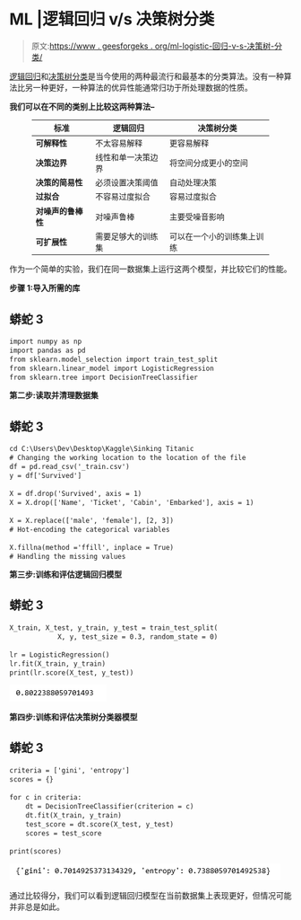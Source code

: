 # ML |逻辑回归 v/s 决策树分类

> 原文:[https://www . geesforgeks . org/ml-logistic-回归-v-s-决策树-分类/](https://www.geeksforgeeks.org/ml-logistic-regression-v-s-decision-tree-classification/)

[逻辑回归](https://www.geeksforgeeks.org/understanding-logistic-regression/)和[决策树分类](https://www.geeksforgeeks.org/decision-tree-introduction-example/)是当今使用的两种最流行和最基本的分类算法。没有一种算法比另一种更好，一种算法的优异性能通常归功于所处理数据的性质。

**我们可以在不同的类别上比较这两种算法–**

<figure class="table">

| 标准 | 逻辑回归 | 决策树分类 |
| --- | --- | --- |
| **可解释性** | 不太容易解释 | 更容易解释 |
| **决策边界** | 线性和单一决策边界 | 将空间分成更小的空间 |
| **决策的简易性** | 必须设置决策阈值 | 自动处理决策 |
| **过拟合** | 不容易过度拟合 | 容易过度拟合 |
| **对噪声的鲁棒性** | 对噪声鲁棒 | 主要受噪音影响 |
| **可扩展性** | 需要足够大的训练集 | 可以在一个小的训练集上训练 |

</figure>

作为一个简单的实验，我们在同一数据集上运行这两个模型，并比较它们的性能。

**步骤 1:导入所需的库**

## 蟒蛇 3

```
import numpy as np
import pandas as pd
from sklearn.model_selection import train_test_split
from sklearn.linear_model import LogisticRegression
from sklearn.tree import DecisionTreeClassifier
```

**第二步:读取并清理数据集**

## 蟒蛇 3

```
cd C:\Users\Dev\Desktop\Kaggle\Sinking Titanic
# Changing the working location to the location of the file
df = pd.read_csv('_train.csv')
y = df['Survived']

X = df.drop('Survived', axis = 1)
X = X.drop(['Name', 'Ticket', 'Cabin', 'Embarked'], axis = 1)

X = X.replace(['male', 'female'], [2, 3])
# Hot-encoding the categorical variables

X.fillna(method ='ffill', inplace = True)
# Handling the missing values
```

**第三步:训练和评估逻辑回归模型**

## 蟒蛇 3

```
X_train, X_test, y_train, y_test = train_test_split(
            X, y, test_size = 0.3, random_state = 0)

lr = LogisticRegression()
lr.fit(X_train, y_train)
print(lr.score(X_test, y_test))
```

![](img/afc9edea2819fe1830a499156d57e20e.png)

**第四步:训练和评估决策树分类器模型**

## 蟒蛇 3

```
criteria = ['gini', 'entropy']
scores = {}

for c in criteria:
    dt = DecisionTreeClassifier(criterion = c)
    dt.fit(X_train, y_train)
    test_score = dt.score(X_test, y_test)
    scores = test_score

print(scores)
```

![](img/0b92ddd507c8718a0bad4201e77881e7.png)

通过比较得分，我们可以看到逻辑回归模型在当前数据集上表现更好，但情况可能并非总是如此。